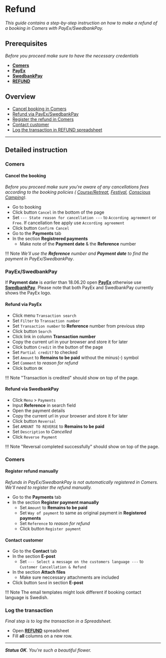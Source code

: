 <!-- todo: add link to policies -->

# Refund
_This guide contains a step-by-step instruction on how to make a refund of a booking in Comers with PayEx/SwedbankPay._

## Prerequisites
_Before you proceed make sure to have the necessary credentials_

* [**Comers**](adminang.comers.se)
* [**PayEx**](https://secure.payex.com/Admin/Logon.aspx)
* [**SwedbankPay**](https://admin.payex.com/psp/login)
* [**REFUND**](https://docs.google.com/spreadsheets/d/11JW8NCPnV5h49dYcMxpH6dfmC2V1dVvGJWCkPWrYnb4/edit#gid=0)

## Overview

* [Cancel booking in Comers](#cancel-the-booking)
* [Refund via PayEx/SwedbankPay](#payexswedbankpay)
* [Register the refund in Comers](#register-refund-manually)
* [Contact customer](#contact-customer)
* [Log the transaction in REFUND spreadsheet](#log-the-transaction)

---

## Detailed instruction

### Comers

#### Cancel the booking
_Before you proceed make sure you're aware of any cancellations fees according to the booking policies (
[Course/Retreat](https://www.angsbacka.com/about-angsbacka/course-retreat-booking-policy/), [Festival](https://www.angsbacka.com/about-angsbacka/festival-ticket-policy/), [Conscious Camping](https://www.angsbacka.com/about-angsbacka/conscious-camping-booking-policy/))._

* Go to booking
* Click button `Cancel` in the bottom of the page
* Set `--- State reason for cancellation ---` to `According agreement` or `Free`. If cancellation fee apply use `According agreement`
* Click button `Confirm Cancel`
* Go to the **Payments** tab
* In the section **Registrered payments**
    * Make note of the **Payment date** & the **Reference** number

!!! Note
    _We'll use the **Reference** number and **Payment date** to find the payment in PayEx/SwedbankPay_.


### PayEx/SwedbankPay

If **Payment date** is *earlier* than 18.06.20 open [**PayEx**](https://secure.payex.com/Admin/Logon.aspx) otherwise use [**SwedbankPay**](https://admin.payex.com/psp/login). Please note that both PayEx and SwedbankPay currently shows the PayEx logo.

#### Refund via PayEx
* Click menu `Transaction search`
* Set `Filter` to `Transaction number`
* Set `Transaction number` to **Reference** number from previous step
* Click button `Search`
* Click link in column **Transaction number**
* Copy the current url in your browser and store it for later
* Click button `Credit` in the button of the page
* Set `Partial credit?` to checked
* Set `Amount` to **Remains to be paid** without the minus(-) symbol
* Set `Comment` to _reason for refund_
* Click button `OK`

!!! Note
    "Transaction is credited" should show on top of the page.

#### Refund via SwedbankPay
* Click `Menu` > `Payments`
* Input **Reference** in search field
* Open the payment details
* Copy the current url in your browser and store it for later
* Click button `Reversal`
* Set `AMOUNT TO REVERSE` to **Remains to be paid**
* Set `Description` to _Cancelled_
* Click `Reverse Payment`

!!! Note
    "Reversal completed successfully" should show on top of the page.

### Comers

#### Register refund manually
_Refunds in PayEx/SwedbankPay is not automatically registered in Comers. We'll need to register the refund manually._

* Go to the **Payments** tab
* In the section **Register payment manually**
    * Set `Amount` to **Remains to be paid**
    * Set `Way of payment` to same as original payment in **Registered payments**
    * Set `Reference` to _reason for refund_
    * Click button `Register payment`

#### Contact customer

* Go to the **Contact** tab
* In the section **E-post**
    * Set `--- Select a message on the customers language ---` to `Customer Cancellation & Refund`
* In the section **Attach files**
    * Make sure neccessary attachments are included
* Click button `Send` in section **E-post**

!!! Note
    The email templates might look different if booking contact language is Swedish.

### Log the transaction
_Final step is to log the transaction in a Spreadsheet._

* Open [**REFUND**](https://docs.google.com/spreadsheets/d/11JW8NCPnV5h49dYcMxpH6dfmC2V1dVvGJWCkPWrYnb4/edit#gid=0) spreadsheet
* Fill **all** columns on a new row.

---

_**Status OK**. You're such a beautiful flower._